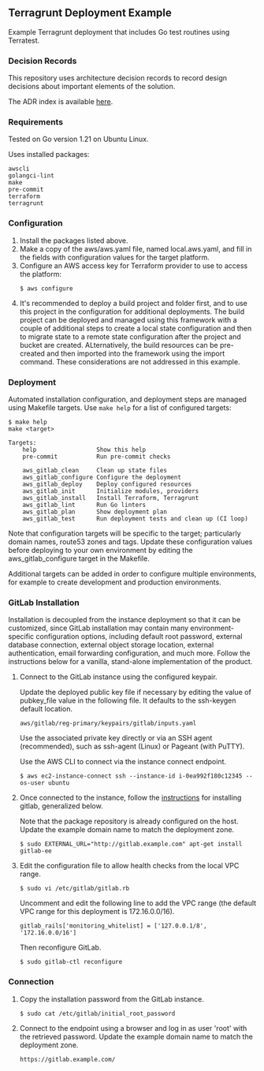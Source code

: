 ## Terragrunt Deployment Example
Example Terragrunt deployment that includes Go test routines using Terratest.

### Decision Records
This repository uses architecture decision records to record design decisions about important elements of the solution.

The ADR index is available [here](./docs/decisions/index.md).

### Requirements
Tested on Go version 1.21 on Ubuntu Linux.

Uses installed packages:
```
awscli
golangci-lint
make
pre-commit
terraform
terragrunt
```

### Configuration
1. Install the packages listed above.
1. Make a copy of the aws/aws.yaml file, named local.aws.yaml, and fill in the fields with configuration values for the target platform.
1. Configure an AWS access key for Terraform provider to use to access the platform:
    ```
    $ aws configure
    ```
1. It's recommended to deploy a build project and folder first, and to use this project in the configuration for additional deployments. The build project can be deployed and managed using this framework with a couple of additional steps to create a local state configuration and then to migrate state to a remote state configuration after the project and bucket are created. ALternatively, the build resources can be pre-created and then imported into the framework using the import command. These considerations are not addressed in this example.

### Deployment
Automated installation configuration, and deployment steps are managed using Makefile targets. Use ```make help``` for a list of configured targets:
```
$ make help
make <target>

Targets:
    help                 Show this help
    pre-commit           Run pre-commit checks

    aws_gitlab_clean     Clean up state files
    aws_gitlab_configure Configure the deployment
    aws_gitlab_deploy    Deploy configured resources
    aws_gitlab_init      Initialize modules, providers
    aws_gitlab_install   Install Terraform, Terragrunt
    aws_gitlab_lint      Run Go linters
    aws_gitlab_plan      Show deployment plan
    aws_gitlab_test      Run deployment tests and clean up (CI loop)
```

Note that configuration targets will be specific to the target; particularly domain names, route53 zones and tags. Update these configuration values before deploying to your own environment by editing the aws_gitlab_configure target in the Makefile.

Additional targets can be added in order to configure multiple environments, for example to create development and production environments.

### GitLab Installation
Installation is decoupled from the instance deployment so that it can be customized, since GitLab installation may contain many environment-specific configuration options, including default root password, external database connection, external object storage location, external authentication, email forwarding configuration, and much more. Follow the instructions below for a vanilla, stand-alone implementation of the product.

1. Connect to the GitLab instance using the configured keypair.

    Update the deployed public key file if necessary by editing the value of pubkey_file value in the following file. It defaults to the ssh-keygen default location.

    ```aws/gitlab/reg-primary/keypairs/gitlab/inputs.yaml```

    Use the associated private key directly or via an SSH agent (recommended), such as ssh-agent (Linux) or Pageant (with PuTTY).

    Use the AWS CLI to connect via the instance connect endpoint.

    ```$ aws ec2-instance-connect ssh --instance-id i-0ea992f180c12345 --os-user ubuntu```

2. Once connected to the instance, follow the [instructions](https://about.gitlab.com/install/#ubuntu) for installing gitlab, generalized below.

    Note that the package repository is already configured on the host. Update the example domain name to match the deployment zone.

    ```$ sudo EXTERNAL_URL="http://gitlab.example.com" apt-get install gitlab-ee```

3. Edit the configuration file to allow health checks from the local VPC range.

    ```$ sudo vi /etc/gitlab/gitlab.rb```

    Uncomment and edit the following line to add the VPC range (the default VPC range for this deployment is 172.16.0.0/16).

    ```gitlab_rails['monitoring_whitelist] = ['127.0.0.1/8', '172.16.0.0/16']```

    Then reconfigure GitLab.

    ```$ sudo gitlab-ctl reconfigure```

### Connection
1. Copy the installation password from the GitLab instance.

    ```$ sudo cat /etc/gitlab/initial_root_password```

2. Connect to the endpoint using a browser and log in as user 'root' with the retrieved password. Update the example domain name to match the deployment zone.

    ```https://gitlab.example.com/```
